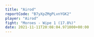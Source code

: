 ```yaml
---
title: "Airod"
reportCode: "B7yXpZMgPLvnYGK2"
player: "Airod"
fight: "Moroes - Wipe 1 (17.8%)"
date: 2021-11-11T20:08:04.971000+00:00
---
```

